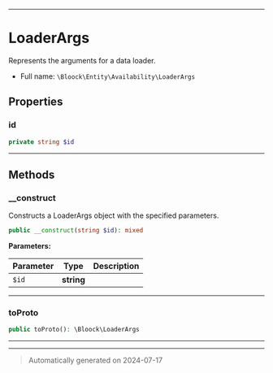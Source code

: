 ***

# LoaderArgs

Represents the arguments for a data loader.



* Full name: `\Bloock\Entity\Availability\LoaderArgs`



## Properties


### id



```php
private string $id
```






***

## Methods


### __construct

Constructs a LoaderArgs object with the specified parameters.

```php
public __construct(string $id): mixed
```








**Parameters:**

| Parameter | Type | Description |
|-----------|------|-------------|
| `$id` | **string** |  |





***

### toProto



```php
public toProto(): \Bloock\LoaderArgs
```












***


***
> Automatically generated on 2024-07-17
